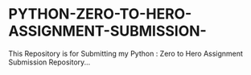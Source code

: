 # PYTHON-ZERO-TO-HERO-ASSIGNMENT-SUBMISSION-
This Repository is for Submitting my Python : Zero to Hero Assignment Submission Repository...
